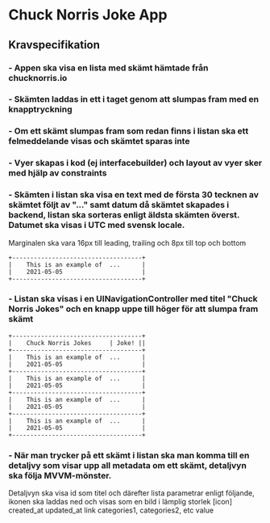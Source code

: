 #  Chuck Norris Joke App

## Kravspecifikation

### - Appen ska visa en lista med skämt hämtade från chucknorris.io

### - Skämten laddas in ett i taget genom att slumpas fram med en knapptryckning

### - Om ett skämt slumpas fram som redan finns i listan ska ett felmeddelande visas och skämtet sparas inte

### - Vyer skapas i kod (ej interfacebuilder) och layout av vyer sker med hjälp av constraints

### - Skämten i listan ska visa en text med de första 30 tecknen av skämtet följt av "..." samt datum då skämtet skapades i backend, listan ska sorteras enligt äldsta skämten överst. Datumet ska visas i UTC med svensk locale.

Marginalen ska vara 16px till leading, trailing och 8px till top och bottom

    +------------------------------------+
    |    This is an example of  ...      |
    |    2021-05-05                      |
    +------------------------------------+

### - Listan ska visas i en UINavigationController med titel "Chuck Norris Jokes" och en knapp uppe till höger för att slumpa fram skämt

    +------------------------------------+
    |    Chuck Norris Jokes     | Joke! ||
    +------------------------------------+
    |    This is an example of  ...      |
    |    2021-05-05                      |
    +------------------------------------+
    |    This is an example of  ...      |
    |    2021-05-05                      |
    +------------------------------------+
    |    This is an example of  ...      |
    |    2021-05-05                      |
    +------------------------------------+
    |    This is an example of  ...      |
    |    2021-05-05                      |
    +------------------------------------+

### - När man trycker på ett skämt i listan ska man komma till en detaljvy som visar upp all metadata om ett skämt, detaljvyn ska följa MVVM-mönster.

Detaljvyn ska visa id som titel och därefter lista parametrar enligt följande, ikonen ska laddas ned och visas som en bild i lämplig storlek 
[icon] created_at
updated_at 
link
categories1, categories2, etc
value
